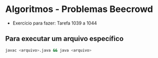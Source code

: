 # Algoritmos - Problemas Beecrowd

- Exercício para fazer: Tarefa 1039 a 1044

## Para executar um arquivo específico

```bash
javac <arquivo>.java && java <arquivo>